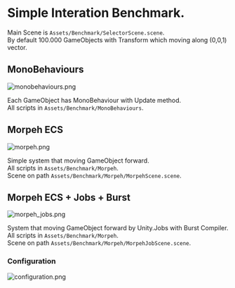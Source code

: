 # Simple Interation Benchmark.  
Main Scene is `Assets/Benchmark/SelectorScene.scene`.  
By default 100.000 GameObjects with Transform which moving along (0,0,1) vector.  
  
## MonoBehaviours  
![monobehaviours.png](Images/monobehaviours.png)  

Each GameObject has MonoBehaviour with Update method.  
All scripts in `Assets/Benchmark/MonoBehaviours`.  
## Morpeh ECS  
![morpeh.png](Images/morpeh.png)  

Simple system that moving GameObject forward.  
All scripts in `Assets/Benchmark/Morpeh`.  
Scene on path `Assets/Benchmark/Morpeh/MorpehScene.scene`.
## Morpeh ECS + Jobs + Burst  
![morpeh_jobs.png](Images/morpeh_jobs.png)  

System that moving GameObject forward by Unity.Jobs with Burst Compiler.  
All scripts in `Assets/Benchmark/Morpeh`.  
Scene on path `Assets/Benchmark/Morpeh/MorpehJobScene.scene`.

### Configuration
![configuration.png](Images/configuration.png)  